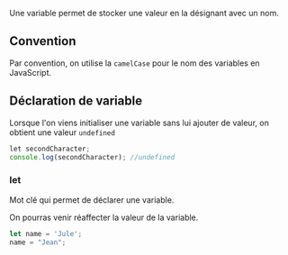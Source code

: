 Une variable permet de stocker une valeur en la désignant avec un nom.

## Convention 

Par convention, on utilise la `camelCase` pour le nom des variables en JavaScript.
## Déclaration de variable

Lorsque l'on viens initialiser une variable sans lui ajouter de valeur, on obtient une valeur `undefined`

```javascript
let secondCharacter;
console.log(secondCharacter); //undefined
```

### let
Mot clé qui permet de déclarer une variable.

On pourras venir réaffecter la valeur de la variable.

```javascript
let name = 'Jule';
name = "Jean";
```
